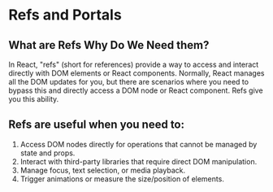 # Refs and Portals
## What are Refs Why Do We Need them?

In React, "refs" (short for references) provide a way to access and interact directly with DOM elements or React components. Normally, React manages all the DOM updates for you, but there are scenarios where you need to bypass this and directly access a DOM node or React component. Refs give you this ability.


## Refs are useful when you need to:

1. Access DOM nodes directly for operations that cannot be managed by state and props.
2. Interact with third-party libraries that require direct DOM manipulation.
3. Manage focus, text selection, or media playback.
4. Trigger animations or measure the size/position of elements.
